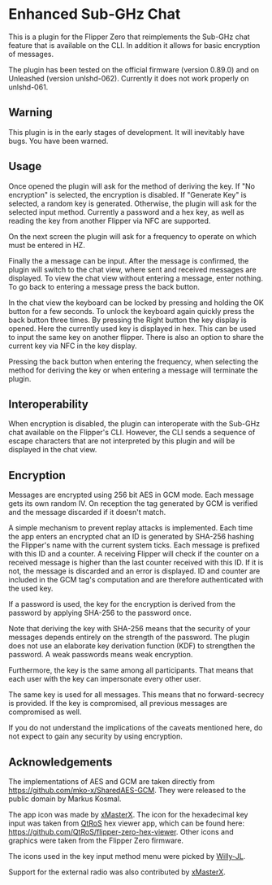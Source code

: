 # Enhanced Sub-GHz Chat

This is a plugin for the Flipper Zero that reimplements the Sub-GHz chat
feature that is available on the CLI. In addition it allows for basic
encryption of messages.

The plugin has been tested on the official firmware (version 0.89.0) and on
Unleashed (version unlshd-062). Currently it does not work properly on
unlshd-061.

## Warning

This plugin is in the early stages of development. It will inevitably have
bugs. You have been warned.

## Usage

Once opened the plugin will ask for the method of deriving the key. If
"No encryption" is selected, the encryption is disabled. If "Generate Key" is
selected, a random key is generated. Otherwise, the plugin will ask for the
selected input method. Currently a password and a hex key, as well as reading
the key from another Flipper via NFC are supported.

On the next screen the plugin will ask for a frequency to operate on which must
be entered in HZ.

Finally the a message can be input. After the message is confirmed, the plugin
will switch to the chat view, where sent and received messages are displayed.
To view the chat view without entering a message, enter nothing. To go back to
entering a message press the back button.

In the chat view the keyboard can be locked by pressing and holding the OK
button for a few seconds. To unlock the keyboard again quickly press the back
button three times. By pressing the Right button the key display is opened.
Here the currently used key is displayed in hex. This can be used to input the
same key on another flipper. There is also an option to share the current key
via NFC in the key display.

Pressing the back button when entering the frequency, when selecting the method
for deriving the key or when entering a message will terminate the plugin.

## Interoperability

When encryption is disabled, the plugin can interoperate with the Sub-GHz chat
available on the Flipper's CLI. However, the CLI sends a sequence of escape
characters that are not interpreted by this plugin and will be displayed in the
chat view.

## Encryption

Messages are encrypted using 256 bit AES in GCM mode. Each message gets its own
random IV. On reception the tag generated by GCM is verified and the message
discarded if it doesn't match.

A simple mechanism to prevent replay attacks is implemented. Each time the app
enters an encrypted chat an ID is generated by SHA-256 hashing the Flipper's
name with the current system ticks. Each message is prefixed with this ID and a
counter. A receiving Flipper will check if the counter on a received message is
higher than the last counter received with this ID. If it is not, the message
is discarded and an error is displayed. ID and counter are included in the GCM
tag's computation and are therefore authenticated with the used key.

If a password is used, the key for the encryption is derived from the password
by applying SHA-256 to the password once.

Note that deriving the key with SHA-256 means that the security of your
messages depends entirely on the strength of the password. The plugin does not
use an elaborate key derivation function (KDF) to strengthen the password. A
weak passwords means weak encryption.

Furthermore, the key is the same among all participants. That means that each
user with the key can impersonate every other user.

The same key is used for all messages. This means that no forward-secrecy is
provided. If the key is compromised, all previous messages are compromised as
well.

If you do not understand the implications of the caveats mentioned here, do not
expect to gain any security by using encryption.

## Acknowledgements

The implementations of AES and GCM are taken directly from
https://github.com/mko-x/SharedAES-GCM. They were released to the public domain
by Markus Kosmal.

The app icon was made by [xMasterX](https://github.com/xMasterX). The icon for
the hexadecimal key input was taken from [QtRoS](https://github.com/QtRoS) hex
viewer app, which can be found here:
https://github.com/QtRoS/flipper-zero-hex-viewer. Other icons and graphics were
taken from the Flipper Zero firmware.

The icons used in the key input method menu were picked by
[Willy-JL](https://github.com/Willy-JL).

Support for the external radio was also contributed by
[xMasterX](https://github.com/xMasterX).
